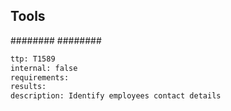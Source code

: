 

## Tools
########
########

```meta
ttp: T1589
internal: false
requirements: 
results: 
description: Identify employees contact details
```